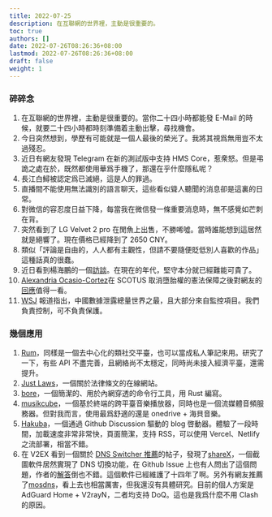 ```yaml
---
title: 2022-07-25
description: 在互聯網的世界裡，主動是很重要的。
toc: true
authors: []
date: 2022-07-26T08:26:36+08:00
lastmod: 2022-07-26T08:26:36+08:00
draft: false
weight: 1
---
```


### 碎碎念

1. 在互聯網的世界裡，主動是很重要的。當你二十四小時都能發 E-Mail 的時候，就要二十四小時都時刻準備着主動出擊，尋找機會。
2. 今日突然想到，學歷有可能就是一個人最後的榮光了。我將其視爲無用豈不太過殘忍。
3. 近日有網友發現 Telegram 在新的測試版中支持 HMS Core，惹衆怒。但是弔詭之處在於，既然都使用華爲手機了，那還在乎什麼隱私呢？
4. 長江白鱘被認定爲已滅絕，這是人的罪過。
5. 直播間不能使用無法識別的語言聊天，這些看似聳人聽聞的消息卻是這裏的日常。
6. 對微信的容忍度日益下降，每當我在微信發一條重要消息時，無不感覺如芒刺在背。
7. 突然看到了 LG Velvet 2 pro 在閒魚上出售，不勝唏噓。當時誰能想到這居然就是絕響了。現在價格已經降到了 2650 CNY。
8. 類似「評論是自由的，人人都有主觀性，但請不要隨便貶低別人喜歡的作品」這種話真的很蠢。
9. 近日看到楊海鵬的一個[訪談](https://mp.weixin.qq.com/s/69KtHL08YLrXOlBrxgjRrA)。在現在的年代，堅守本分就已經難能可貴了。
10. [Alexandria Ocasio-Cortez](https://twitter.com/AOC)在 SCOTUS 取消墮胎權的憲法保障之後對網友的[回應](https://twitter.com/AOC/status/1540343019966185472)值得一看。
11. [WSJ](https://www.wsj.com/articles/china-has-a-problem-with-data-leaks-one-reason-is-its-surveillance-state-11658410752?mod=djemalertNEWS) 報道指出，中國數據泄露總量世界之最，且大部分來自監控項目。我們負責控制，可不負責保護。



### 幾個應用

1. [Rum](https://rumsystem.net)，同樣是一個去中心化的類社交平臺，也可以當成私人筆記來用。研究了一下，有些 API 不盡完善，且網絡尚不太穩定，同時尚未接入經濟平臺，還需提升。
2. [Just Laws](https://www.justlaws.cn/)，一個關於法律條文的在線網站。
3. [bore](https://github.com/ekzhang/bore)，一個簡潔的、用於內網穿透的命令行工具，用 Rust 編寫。
4. [musikcube](https://github.com/clangen/musikcube)，一個基於終端的跨平臺音樂播放器，同時也是一個流媒體音頻服務器。但對我而言，使用最爲舒適的還是 onedrive + 海貝音樂。
5. [Hakuba](https://github.com/YeungKC/Hakuba/)，一個通過 Github Discussion 驅動的 blog 啓動器。體驗了一段時間，加載速度非常非常快，頁面簡潔，支持 RSS，可以使用 Vercel、Netlify 之流部署，相當不錯。
6. 在 V2EX 看到一個關於 [DNS Switcher 推薦](https://www.v2ex.com/t/868631#reply8)的帖子，發現了[shareX](https://github.com/ShareX/ShareX)，一個截圖軟件居然實現了 DNS 切換功能，在 Github Issue 上也有人問出了這個問題，作者的[解答](https://github.com/ShareX/ShareX/issues/3494)倒也不錯。這個軟件已經維護了十四年了啊。另外有網友推薦了[mosdns](https://github.com/IrineSistiana/mosdns)，看上去也相當厲害，但我還沒有具體研究。目前的個人方案是 AdGuard Home + V2rayN，二者均支持 DoQ。這也是我爲什麼不用 Clash 的原因。

